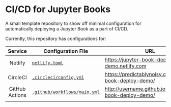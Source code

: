 # CI/CD for Jupyter Books

A small template repository to show off minimal configuration
for automatically deploying a Jupyter Book as a part of CI/CD.

Currently, this repository has configurations for:

|  Service        | Configuration File                                         | URL                                                    |
|:---------------:|------------------------------------------------------------|--------------------------------------------------------|
| Netlify         | [`netlify.toml` ](netlify.toml )                           | https://jupyter-book-deploy-demo.netlify.com           |
| CircleCI        | [`.circleci/config.yml`](.circleci/config.yml)             | https://predictablynoisy.com/jupyter-book-deploy-demo/ |
| GitHub Actions  | [`.github/workflows/main.yml`](.github/workflows/main.yml) | http://username.github.io/jupyter-book-deploy-demo/    |
|                 |                                                            |                                                        |
